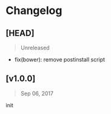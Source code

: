 # Changelog

## [HEAD]
> Unreleased

* fix(bower): remove postinstall script

## [v1.0.0]
> Sep 06, 2017

init
